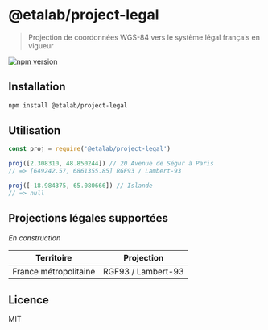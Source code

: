# @etalab/project-legal

> Projection de coordonnées WGS-84 vers le système légal français en vigueur

[![npm version](https://img.shields.io/npm/v/@etalab/project-legal.svg)](https://www.npmjs.com/package/@etalab/project-legal)

## Installation

```bash
npm install @etalab/project-legal
```

## Utilisation

```js
const proj = require('@etalab/project-legal')

proj([2.308310, 48.850244]) // 20 Avenue de Ségur à Paris
// => [649242.57, 6861355.85] RGF93 / Lambert-93

proj([-18.984375, 65.080666]) // Islande
// => null
```

## Projections légales supportées

_En construction_

| Territoire | Projection |
| ----- | ----- |
| France métropolitaine | RGF93 / Lambert-93 |

## Licence

MIT
